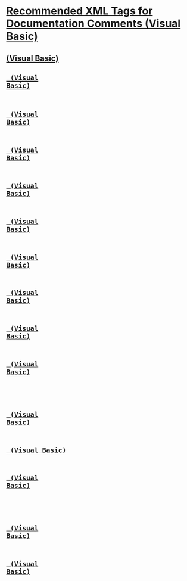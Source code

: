 # [Recommended XML Tags for Documentation Comments (Visual Basic)](recommended-xml-tags-for-documentation-comments.md)
## [<c> (Visual Basic)](c.md)
## [<code> (Visual Basic)](code.md)
## [<example> (Visual Basic)](example.md)
## [<exception> (Visual Basic)](exception.md)
## [<include> (Visual Basic)](include.md)
## [<list> (Visual Basic)](list.md)
## [<para> (Visual Basic)](para.md)
## [<param> (Visual Basic)](param.md)
## [<paramref> (Visual Basic)](paramref.md)
## [<permission> (Visual Basic)](permission.md)
## [<remarks>](TocOutOfQuery)
## [<returns> (Visual Basic)](returns.md)
## [<see> (Visual Basic)](see.md)
## [<seealso> (Visual Basic)](seealso.md)
## [<summary>](TocOutOfQuery)
## [<typeparam> (Visual Basic)](typeparam.md)
## [<value> (Visual Basic)](value.md)
